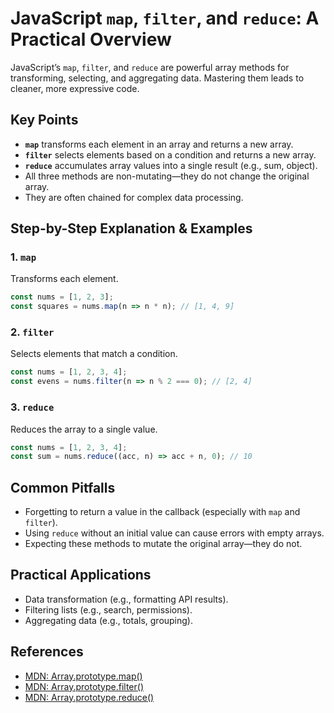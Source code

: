 # JavaScript `map`, `filter`, and `reduce`: A Practical Overview

JavaScript’s `map`, `filter`, and `reduce` are powerful array methods for transforming, selecting, and aggregating data. Mastering them leads to cleaner, more expressive code.

## Key Points

- **`map`** transforms each element in an array and returns a new array.
- **`filter`** selects elements based on a condition and returns a new array.
- **`reduce`** accumulates array values into a single result (e.g., sum, object).
- All three methods are non-mutating—they do not change the original array.
- They are often chained for complex data processing.

## Step-by-Step Explanation & Examples

### 1. `map`
Transforms each element.
```js
const nums = [1, 2, 3];
const squares = nums.map(n => n * n); // [1, 4, 9]
```

### 2. `filter`
Selects elements that match a condition.
```js
const nums = [1, 2, 3, 4];
const evens = nums.filter(n => n % 2 === 0); // [2, 4]
```

### 3. `reduce`
Reduces the array to a single value.
```js
const nums = [1, 2, 3, 4];
const sum = nums.reduce((acc, n) => acc + n, 0); // 10
```

## Common Pitfalls

- Forgetting to return a value in the callback (especially with `map` and `filter`).
- Using `reduce` without an initial value can cause errors with empty arrays.
- Expecting these methods to mutate the original array—they do not.

## Practical Applications

- Data transformation (e.g., formatting API results).
- Filtering lists (e.g., search, permissions).
- Aggregating data (e.g., totals, grouping).

## References

- [MDN: Array.prototype.map()](https://developer.mozilla.org/en-US/docs/Web/JavaScript/Reference/Global_Objects/Array/map)
- [MDN: Array.prototype.filter()](https://developer.mozilla.org/en-US/docs/Web/JavaScript/Reference/Global_Objects/Array/filter)
- [MDN: Array.prototype.reduce()](https://developer.mozilla.org/en-US/docs/Web/JavaScript/Reference/Global_Objects/Array/reduce)